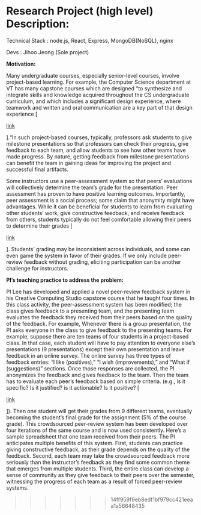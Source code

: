 # Research Project (high level) Description:

Technical Stack : node.js, React, Express, MongoDB(NoSQL), nginx

Devs : Jihoo Jeong (Sole project)

**Motivation:**

Many undergraduate courses, especially senior-level courses, involve project-based learning. For example, the Computer Science department at VT has many capstone courses which are designed “to synthesize and integrate skills and knowledge acquired throughout the CS undergraduate curriculum, and which includes a significant design experience, where teamwork and written and oral communication are a key part of that design experience [

[link](https://cs.vt.edu/Undergraduate/courses.html#capstones)

].“In such project-based courses, typically, professors ask students to give milestone presentations so that professors can check their progress, give feedback to each team, and allow students to see how other teams have made progress. By nature, getting feedback from milestone presentations can benefit the team in gaining ideas for improving the project and successful final artifacts.

Some instructors use a peer-assessment system so that peers’ evaluations will collectively determine the team’s grade for the presentation. Peer assessment has proven to have positive learning outcomes. Importantly, peer assessment is a social process; some claim that anonymity might have advantages. While it can be beneficial for students to learn from evaluating other students’ work, give constructive feedback, and receive feedback from others, students typically do not feel comfortable allowing their peers to determine their grades [

[link](https://www.tandfonline.com/doi/abs/10.1080/02602938.2019.1600186)

]. Students’ grading may be inconsistent across individuals, and some can even game the system in favor of their grades. If we only include peer-review feedback without grading, eliciting participation can be another challenge for instructors.

**PI’s teaching practice to address the problem:**

PI Lee has developed and applied a novel peer-review feedback system in his Creative Computing Studio capstone course that he taught four times. In this class activity, the peer-assessment system has been modified; the class gives feedback to a presenting team, and the presenting team evaluates the feedback they received from their peers based on the quality of the feedback. For example, Whenever there is a group presentation, the PI asks everyone in the class to give feedback to the presenting teams. For example, suppose there are ten teams of four students in a project-based class. In that case, each student will have to pay attention to everyone else’s presentations (9 presentations) except their own presentation and leave feedback in an online survey. The online survey has three types of feedback entries: “I like (positives),” “I wish (improvements),” and “What if (suggestions)” sections. Once those responses are collected, the PI anonymizes the feedback and gives feedback to the team. Then the team has to evaluate each peer’s feedback based on simple criteria. (e.g., is it specific? Is it justified? is it actionable? Is it positive? [

[link](https://dl.acm.org/doi/pdf/10.1145/3173574.3173629)

]). Then one student will get their grades from 9 different teams, eventually becoming the student’s final grade for the assignment (5% of the course grade). This crowdsourced peer-review system has been developed over four iterations of the same course and is now used consistently. Here’s a sample spreadsheet that one team received from their peers. The PI anticipates multiple benefits of this system. First, students can practice giving constructive feedback, as their grade depends on the quality of the feedback. Second, each team may take the crowdsourced feedback more seriously than the instructor’s feedback as they find some common theme that emerges from multiple students. Third, the entire class can develop a sense of community as they give feedback to their peers over the semester, witnessing the progress of each team as a result of forced peer-review systems.
>>>>>>> 14ff959f9eb8edf1bf979cc421eeaa1a56648435
